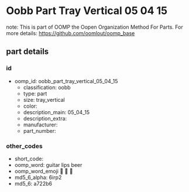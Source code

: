 # Oobb Part Tray Vertical 05 04 15  

note: This is part of OOMP the Oopen Organization Method For Parts. For more details: https://github.com/oomlout/oomp_base

##  part details





### id
* oomp_id: oobb_part_tray_vertical_05_04_15
  * classification: oobb
  * type: part
  * size: tray_vertical
  * color: 
  * description_main: 05_04_15
  * description_extra: 
  * manufacturer: 
  * part_number: 

### other_codes
* short_code: 
* oomp_word: guitar lips beer
* oomp_word_emoji :guitar: :lips: :beer:
* md5_6_alpha: 6irp2
* md5_6: a722b6